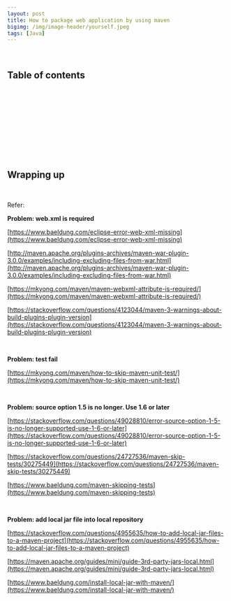 ```yaml
---
layout: post
title: How to package web application by using maven
bigimg: /img/image-header/yourself.jpeg
tags: [Java]
---
```





<br>

## Table of contents





<br>

## 






<br>

## 






<br>

## 





<br>

## Wrapping up




<br>

Refer:

**Problem: web.xml is required**

[https://www.baeldung.com/eclipse-error-web-xml-missing](https://www.baeldung.com/eclipse-error-web-xml-missing)

[http://maven.apache.org/plugins-archives/maven-war-plugin-3.0.0/examples/including-excluding-files-from-war.html](http://maven.apache.org/plugins-archives/maven-war-plugin-3.0.0/examples/including-excluding-files-from-war.html)

[https://mkyong.com/maven/maven-webxml-attribute-is-required/](https://mkyong.com/maven/maven-webxml-attribute-is-required/)

[https://stackoverflow.com/questions/4123044/maven-3-warnings-about-build-plugins-plugin-version](https://stackoverflow.com/questions/4123044/maven-3-warnings-about-build-plugins-plugin-version)

<br>

**Problem: test fail**

[https://mkyong.com/maven/how-to-skip-maven-unit-test/](https://mkyong.com/maven/how-to-skip-maven-unit-test/)

<br>

**Problem: source option 1.5 is no longer. Use 1.6 or later**

[https://stackoverflow.com/questions/49028810/error-source-option-1-5-is-no-longer-supported-use-1-6-or-later](https://stackoverflow.com/questions/49028810/error-source-option-1-5-is-no-longer-supported-use-1-6-or-later)

[https://stackoverflow.com/questions/24727536/maven-skip-tests/30275449](https://stackoverflow.com/questions/24727536/maven-skip-tests/30275449)

[https://www.baeldung.com/maven-skipping-tests](https://www.baeldung.com/maven-skipping-tests)

<br>

**Problem: add local jar file into local repository**

[https://stackoverflow.com/questions/4955635/how-to-add-local-jar-files-to-a-maven-project](https://stackoverflow.com/questions/4955635/how-to-add-local-jar-files-to-a-maven-project)

[https://maven.apache.org/guides/mini/guide-3rd-party-jars-local.html](https://maven.apache.org/guides/mini/guide-3rd-party-jars-local.html)

[https://www.baeldung.com/install-local-jar-with-maven/](https://www.baeldung.com/install-local-jar-with-maven/)
